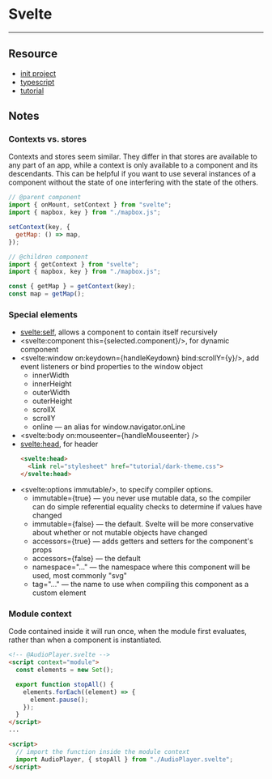 # Svelte

---

## Resource

- [init project](https://svelte.dev/blog/the-easiest-way-to-get-started)
- [typescript](https://svelte.dev/blog/svelte-and-typescript)
- [tutorial](https://svelte.dev/tutorial/basics)

## Notes

### Contexts vs. stores

Contexts and stores seem similar. They differ in that stores are available to any part of an app, while a context is only available to a component and its descendants. This can be helpful if you want to use several instances of a component without the state of one interfering with the state of the others.

```js
// @parent component
import { onMount, setContext } from "svelte";
import { mapbox, key } from "./mapbox.js";

setContext(key, {
  getMap: () => map,
});
```

```js
// @children component
import { getContext } from "svelte";
import { mapbox, key } from "./mapbox.js";

const { getMap } = getContext(key);
const map = getMap();
```

### Special elements

- <svelte:self>, allows a component to contain itself recursively
- <svelte:component this={selected.component}/>, for dynamic component
- <svelte:window on:keydown={handleKeydown} bind:scrollY={y}/>, add event listeners or bind properties to the window object
  - innerWidth
  - innerHeight
  - outerWidth
  - outerHeight
  - scrollX
  - scrollY
  - online — an alias for window.navigator.onLine
- <svelte:body on:mouseenter={handleMouseenter} />
- <svelte:head>, for header
  ```HTML
  <svelte:head>
    <link rel="stylesheet" href="tutorial/dark-theme.css">
  </svelte:head>
  ```
- <svelte:options immutable/>, to specify compiler options.
  - immutable={true} — you never use mutable data, so the compiler can do simple referential equality checks to determine if values have changed
  - immutable={false} — the default. Svelte will be more conservative about whether or not mutable objects have changed
  - accessors={true} — adds getters and setters for the component's props
  - accessors={false} — the default
  - namespace="..." — the namespace where this component will be used, most commonly "svg"
  - tag="..." — the name to use when compiling this component as a custom element

### Module context

Code contained inside it will run once, when the module first evaluates, rather than when a component is instantiated.

```html
<!-- @AudioPlayer.svelte -->
<script context="module">
  const elements = new Set();

  export function stopAll() {
    elements.forEach((element) => {
      element.pause();
    });
  }
</script>
...
```

```html
<script>
  // import the function inside the module context
  import AudioPlayer, { stopAll } from "./AudioPlayer.svelte";
</script>
```
